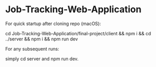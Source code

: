 # Job-Tracking-Web-Application

For quick startup after cloning repo (macOS):

cd Job-Tracking-Web-Application/final-project/client && npm i && cd ../server && npm i && npm run dev

For any subsequent runs:

simply cd server and npm run dev.
